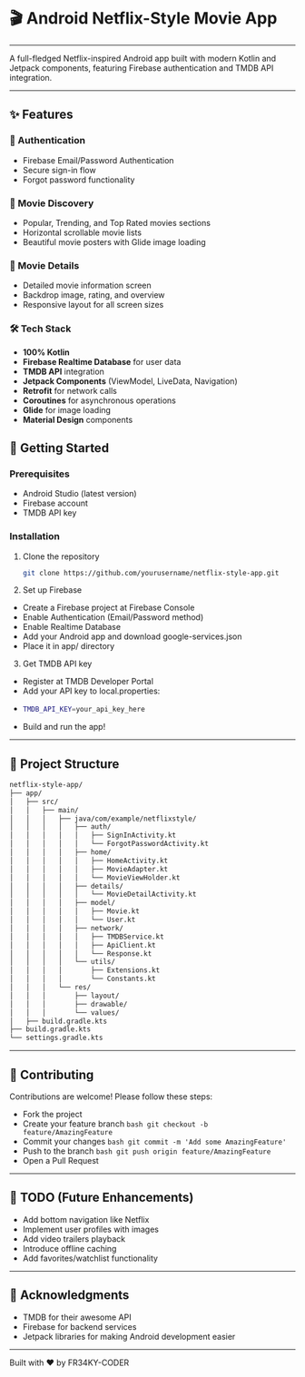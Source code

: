 # 🎬 Android Netflix-Style Movie App
---

A full-fledged Netflix-inspired Android app built with modern Kotlin and Jetpack components, featuring Firebase authentication and TMDB API integration.

---

## ✨ Features

### 🔐 Authentication
- Firebase Email/Password Authentication
- Secure sign-in flow
- Forgot password functionality

### 🎥 Movie Discovery
- Popular, Trending, and Top Rated movies sections
- Horizontal scrollable movie lists
- Beautiful movie posters with Glide image loading

### 🍿 Movie Details
- Detailed movie information screen
- Backdrop image, rating, and overview
- Responsive layout for all screen sizes

### 🛠️ Tech Stack
- **100% Kotlin**
- **Firebase Realtime Database** for user data
- **TMDB API** integration
- **Jetpack Components** (ViewModel, LiveData, Navigation)
- **Retrofit** for network calls
- **Coroutines** for asynchronous operations
- **Glide** for image loading
- **Material Design** components

## 🚀 Getting Started

### Prerequisites
- Android Studio (latest version)
- Firebase account
- TMDB API key

### Installation
1. Clone the repository
   ```bash
   git clone https://github.com/yourusername/netflix-style-app.git
   ```
2. Set up Firebase
 - Create a Firebase project at Firebase Console
 - Enable Authentication (Email/Password method)
 - Enable Realtime Database
 - Add your Android app and download google-services.json
 - Place it in app/ directory
3. Get TMDB API key
 - Register at TMDB Developer Portal
 - Add your API key to local.properties:
 - ```bash
   TMDB_API_KEY=your_api_key_here
   ```
 - Build and run the app!

---

## 📂 Project Structure
```bash
netflix-style-app/
├── app/
│   ├── src/
│   │   ├── main/
│   │   │   ├── java/com/example/netflixstyle/
│   │   │   │   ├── auth/
│   │   │   │   │   ├── SignInActivity.kt
│   │   │   │   │   └── ForgotPasswordActivity.kt
│   │   │   │   ├── home/
│   │   │   │   │   ├── HomeActivity.kt
│   │   │   │   │   ├── MovieAdapter.kt
│   │   │   │   │   └── MovieViewHolder.kt
│   │   │   │   ├── details/
│   │   │   │   │   └── MovieDetailActivity.kt
│   │   │   │   ├── model/
│   │   │   │   │   ├── Movie.kt
│   │   │   │   │   └── User.kt
│   │   │   │   ├── network/
│   │   │   │   │   ├── TMDBService.kt
│   │   │   │   │   ├── ApiClient.kt
│   │   │   │   │   └── Response.kt
│   │   │   │   └── utils/
│   │   │   │       ├── Extensions.kt
│   │   │   │       └── Constants.kt
│   │   │   └── res/
│   │   │       ├── layout/
│   │   │       ├── drawable/
│   │   │       └── values/
│   ├── build.gradle.kts
├── build.gradle.kts
└── settings.gradle.kts
```

---

## 🤝 Contributing
Contributions are welcome! Please follow these steps:
 - Fork the project
 - Create your feature branch ```bash git checkout -b feature/AmazingFeature ```
 - Commit your changes ```bash git commit -m 'Add some AmazingFeature'```
 - Push to the branch ```bash git push origin feature/AmazingFeature ```
 - Open a Pull Request

---

## 📝 TODO (Future Enhancements)

 - Add bottom navigation like Netflix
 - Implement user profiles with images
 - Add video trailers playback
 - Introduce offline caching
 - Add favorites/watchlist functionality

---

## 🙏 Acknowledgments
 - TMDB for their awesome API
 - Firebase for backend services
 - Jetpack libraries for making Android development easier

---

Built with ❤️ by FR34KY-CODER
